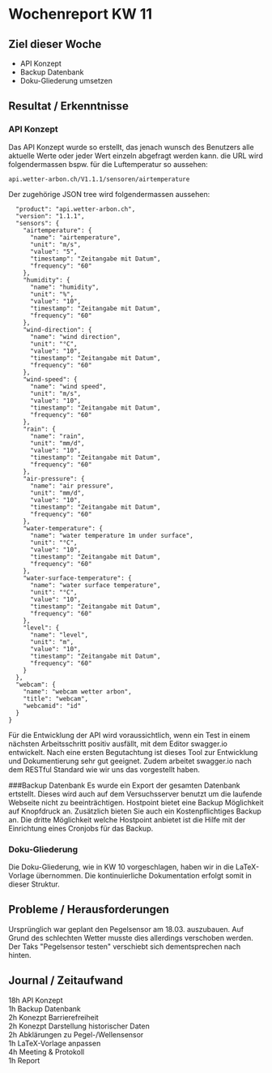 # Wochenreport KW 11

## Ziel dieser Woche
* API Konzept
* Backup Datenbank
* Doku-Gliederung umsetzen

## Resultat / Erkenntnisse

### API Konzept
Das API Konzept wurde so erstellt, das jenach wunsch des Benutzers alle aktuelle Werte oder jeder Wert einzeln abgefragt werden kann. die URL wird folgendermassen bspw. für die Luftemperatur so aussehen: 

    api.wetter-arbon.ch/V1.1.1/sensoren/airtemperature

Der zugehörige JSON tree wird folgendermassen aussehen:  

```{
  "product": "api.wetter-arbon.ch",  
  "version": "1.1.1",  
  "sensors": {  
    "airtemperature": {  
      "name": "airtemperature",  
      "unit": "m/s",  
      "value": "5",  
      "timestamp": "Zeitangabe mit Datum",  
      "frequency": "60"  
    },  
    "humidity": {  
      "name": "humidity",  
      "unit": "%",  
      "value": "10",  
      "timestamp": "Zeitangabe mit Datum",  
      "frequency": "60"  
    },  
    "wind-direction": {  
      "name": "wind direction",  
      "unit": "°C",  
      "value": "10",  
      "timestamp": "Zeitangabe mit Datum",  
      "frequency": "60"  
    },  
    "wind-speed": {  
      "name": "wind speed",  
      "unit": "m/s",  
      "value": "10",  
      "timestamp": "Zeitangabe mit Datum",  
      "frequency": "60"  
    },  
    "rain": {  
      "name": "rain",  
      "unit": "mm/d",  
      "value": "10",  
      "timestamp": "Zeitangabe mit Datum",  
      "frequency": "60"  
    },  
    "air-pressure": {  
      "name": "air pressure",  
      "unit": "mm/d",  
      "value": "10",  
      "timestamp": "Zeitangabe mit Datum",  
      "frequency": "60"  
    },  
    "water-temperature": {  
      "name": "water temperature 1m under surface",  
      "unit": "°C",  
      "value": "10",  
      "timestamp": "Zeitangabe mit Datum",  
      "frequency": "60"  
    },  
    "water-surface-temperature": {  
      "name": "water surface temperature",  
      "unit": "°C",  
      "value": "10",  
      "timestamp": "Zeitangabe mit Datum",  
      "frequency": "60"  
    },  
    "level": {  
      "name": "level",  
      "unit": "m",  
      "value": "10",  
      "timestamp": "Zeitangabe mit Datum",  
      "frequency": "60"  
    }  
  },  
  "webcam": {  
    "name": "webcam wetter arbon",  
    "title": "webcam",  
    "webcamid": "id"  
  }  
}    
```

Für die Entwicklung der API wird voraussichtlich, wenn ein Test in einem nächsten Arbeitsschritt positiv ausfällt, mit dem Editor swagger.io entwickelt. Nach eine ersten Begutachtung ist dieses Tool zur Entwicklung und Dokumentierung sehr gut geeignet. Zudem arbeitet swagger.io nach dem RESTful Standard wie wir uns das vorgestellt haben.

###Backup Datenbank
Es wurde ein Export der gesamten Datenbank ertstellt. Dieses wird auch auf dem Versuchsserver benutzt um die laufende Webseite nicht zu beeinträchtigen. Hostpoint bietet eine Backup Möglichkeit auf Knopfdruck an. Zusätzlich bieten Sie auch ein Kostenpflichtiges Backup an. Die dritte Möglichkeit welche Hostpoint anbietet ist die Hilfe mit der Einrichtung eines Cronjobs für das Backup.

### Doku-Gliederung
Die Doku-Gliederung, wie in KW 10 vorgeschlagen, haben wir in die LaTeX-Vorlage übernommen. Die kontinuierliche Dokumentation erfolgt somit in dieser Struktur.

## Probleme / Herausforderungen
Ursprünglich war geplant den Pegelsensor am 18.03. auszubauen. Auf Grund des schlechten Wetter musste dies allerdings verschoben werden. Der Taks "Pegelsensor testen" verschiebt sich dementsprechen nach hinten.

## Journal / Zeitaufwand
18h API Konzept  
1h Backup Datenbank  
2h Konezpt Barrierefreiheit  
2h Konezpt Darstellung historischer Daten  
2h Abklärungen zu Pegel-/Wellensensor  
1h LaTeX-Vorlage anpassen  
4h Meeting & Protokoll   
1h Report
